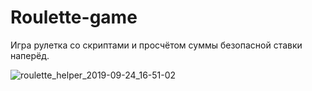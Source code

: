 # Roulette-game
Игра рулетка со скриптами и просчётом суммы безопасной ставки наперёд.

![roulette_helper_2019-09-24_16-51-02](https://user-images.githubusercontent.com/30238058/65517918-22dbf780-deec-11e9-8dd4-534152947884.png)
